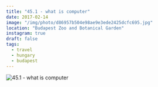 ```yaml
---
title: "45.1 - what is computer"
date: 2017-02-14
image: "/img/photo/d86957b504e98ae9e3ede2425dcfc695.jpg"
location: "Budapest Zoo and Botanical Garden"
instagram: true
draft: false
tags:
  - travel
  - hungary
  - budapest
---
```


![45.1 - what is computer](/img/photo/d86957b504e98ae9e3ede2425dcfc695.jpg)
